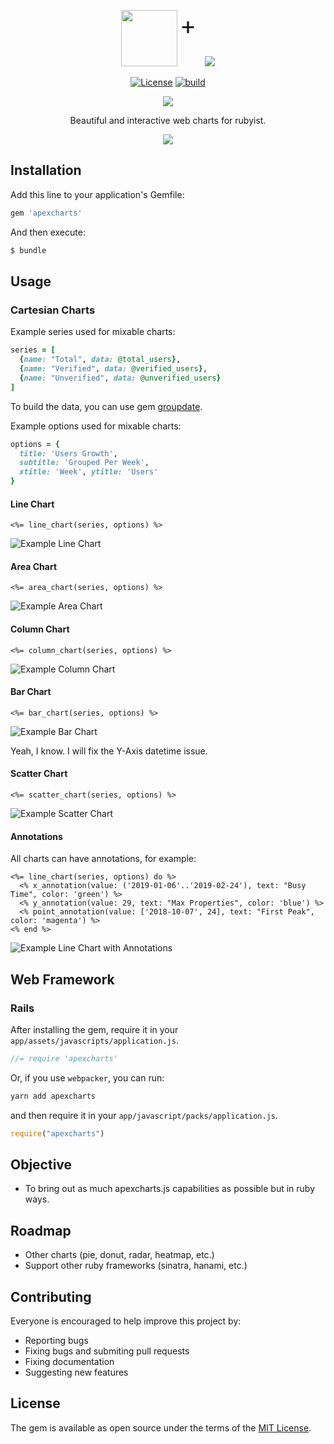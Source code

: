 <p align="center">
  <img src="https://apexcharts.com/media/apexcharts-logo.png" height="90">
  <span style="font-size: 40px; vertical-align: top; margin-right: 10px;">+</span>
  <img src="https://www.ruby-lang.org/images/header-ruby-logo.png">
</p>

<p align="center">
  <a href="https://github.com/styd/apexcharts.rb/blob/master/LICENSE"><img src="https://img.shields.io/badge/License-MIT-brightgreen.svg" alt="License"></a>
  <a href="https://travis-ci.org/styd/apexcharts.rb"><img src="https://api.travis-ci.com/styd/apexcharts.rb.svg?branch=master" alt="build" /></a>
</p>


<p align="center">
  <a href="https://twitter.com/intent/tweet?text=Create%20visualizations%20with%20this%20free%20and%20open-source%20JavaScript%20Chart%20library&url=https://www.apexcharts.com&hashtags=javascript,charts,visualizations,developers,apexcharts"><img src="https://img.shields.io/twitter/url/http/shields.io.svg?style=social"> </a>
</p>

<p align="center">Beautiful and interactive web charts for rubyist.</p>


<p align="center"><img src="https://apexcharts.com/media/apexcharts-banner.png"></p>

## Installation
Add this line to your application's Gemfile:

```ruby
gem 'apexcharts'
```

And then execute:
```bash
$ bundle
```

## Usage

### Cartesian Charts

Example series used for mixable charts:

```ruby
series = [
  {name: "Total", data: @total_users},
  {name: "Verified", data: @verified_users},
  {name: "Unverified", data: @unverified_users}
]
```
To build the data, you can use gem [groupdate](https://github.com/ankane/groupdate).

Example options used for mixable charts:

```ruby
options = {
  title: 'Users Growth',
  subtitle: 'Grouped Per Week',
  xtitle: 'Week', ytitle: 'Users'
}
```

#### Line Chart

```erb
<%= line_chart(series, options) %>
```
![Example Line Chart](images/line_chart.png)

#### Area Chart

```erb
<%= area_chart(series, options) %>
```
![Example Area Chart](images/area_chart.png)

#### Column Chart

```erb
<%= column_chart(series, options) %>
```
![Example Column Chart](images/column_chart.png)

#### Bar Chart

```erb
<%= bar_chart(series, options) %>
```
![Example Bar Chart](images/bar_chart.png)

Yeah, I know. I will fix the Y-Axis datetime issue.

#### Scatter Chart

```erb
<%= scatter_chart(series, options) %>
```
![Example Scatter Chart](images/scatter_chart.png)

#### Annotations

All charts can have annotations, for example:

```erb
<%= line_chart(series, options) do %>
  <% x_annotation(value: ('2019-01-06'..'2019-02-24'), text: "Busy Time", color: 'green') %>
  <% y_annotation(value: 29, text: "Max Properties", color: 'blue') %>
  <% point_annotation(value: ['2018-10-07', 24], text: "First Peak", color: 'magenta') %>
<% end %>
```
![Example Line Chart with Annotations](images/chart_with_annotations.png)

## Web Framework

### Rails

After installing the gem, require it in your `app/assets/javascripts/application.js`.
```js
//= require 'apexcharts'
```

Or, if you use `webpacker`, you can run:
```bash
yarn add apexcharts
```
and then require it in your `app/javascript/packs/application.js`.
```js
require("apexcharts")
```

## Objective
- To bring out as much apexcharts.js capabilities as possible but in ruby ways.

## Roadmap
- Other charts (pie, donut, radar, heatmap, etc.)
- Support other ruby frameworks (sinatra, hanami, etc.)

## Contributing
Everyone is encouraged to help improve this project by:
- Reporting bugs
- Fixing bugs and submiting pull requests
- Fixing documentation
- Suggesting new features

## License
The gem is available as open source under the terms of the [MIT License](https://opensource.org/licenses/MIT).
